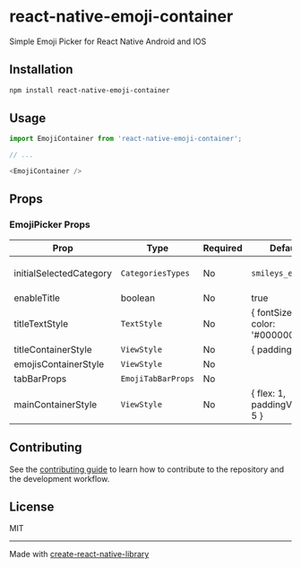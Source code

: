 # react-native-emoji-container

Simple Emoji Picker for React Native Android and IOS

## Installation

```sh
npm install react-native-emoji-container
```

## Usage

```js
import EmojiContainer from 'react-native-emoji-container';

// ...

<EmojiContainer />
```

## Props

### EmojiPicker Props

| Prop               | Type    | Required | Default   | Description |
| ----------------- | ------- | -------- | --------- | --------- |
| initialSelectedCategory | `CategoriesTypes`  | No | `smileys_emotion` | Initial Emoji Category refere `CategoriesTypes`
| enableTitle | boolean  | No | true |
| titleTextStyle | `TextStyle`  | No | { fontSize: 16, color: '#000000' } |
| titleContainerStyle | `ViewStyle` | No | { padding: 10 } |
| emojisContainerStyle | `ViewStyle` | No |
| tabBarProps | `EmojiTabBarProps` | No |
| mainContainerStyle | `ViewStyle` | No | { flex: 1, paddingVertical: 5 } |


## Contributing

See the [contributing guide](CONTRIBUTING.md) to learn how to contribute to the repository and the development workflow.

## License

MIT

---

Made with [create-react-native-library](https://github.com/callstack/react-native-builder-bob)
